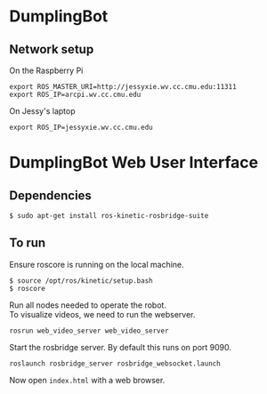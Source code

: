 # DumplingBot

## Network setup
On the Raspberry Pi
```
export ROS_MASTER_URI=http://jessyxie.wv.cc.cmu.edu:11311
export ROS_IP=arcpi.wv.cc.cmu.edu
```
On Jessy's laptop
```
export ROS_IP=jessyxie.wv.cc.cmu.edu
```

# DumplingBot Web User Interface

## Dependencies
```
$ sudo apt-get install ros-kinetic-rosbridge-suite
```

## To run
Ensure roscore is running on the local machine.

```
$ source /opt/ros/kinetic/setup.bash
$ roscore
```

Run all nodes needed to operate the robot.  
To visualize videos, we need to run the webserver.
```
rosrun web_video_server web_video_server
```
Start the rosbridge server. By default this runs on port 9090.

```
roslaunch rosbridge_server rosbridge_websocket.launch
```

Now open `index.html` with a web browser.
